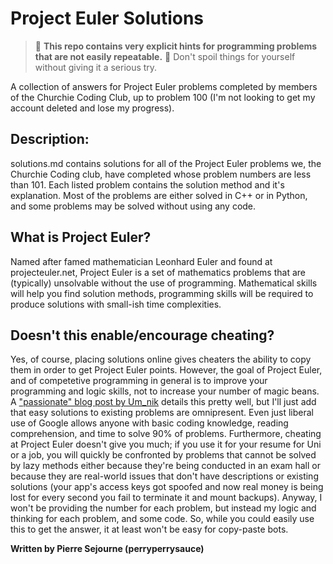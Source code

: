 # Project Euler Solutions

> :stop_sign: **This repo contains very explicit hints for programming problems that are not easily repeatable.** :stop_sign: Don't spoil things for yourself without giving it a serious try. 


A collection of answers for Project Euler problems completed by members of the Churchie Coding Club, up to problem 100 (I'm not looking to get my account deleted and lose my progress).

## Description:
solutions.md contains solutions for all of the Project Euler problems we, the Churchie Coding club, have completed whose problem numbers are less than 101. Each listed problem contains the solution method and it's explanation. Most of the problems are either solved in C++ or in Python, and some problems may be solved without using any code.

## What is Project Euler?
Named after famed mathematician Leonhard Euler and found at projecteuler.net, Project Euler is a set of mathematics problems that are (typically) unsolvable without the use of programming. Mathematical skills will help you find solution methods, programming skills will be required to produce solutions with small-ish time complexities.

## Doesn't this enable/encourage cheating?
Yes, of course, placing solutions online gives cheaters the ability to copy them in order to get Project Euler points. However, the goal of Project Euler, and of competetive programming in general is to improve your programming and logic skills, not to increase your number of magic beans. A ["passionate" blog post by Um_nik](https://codeforces.com/blog/entry/133949) details this pretty well, but I'll just add that easy solutions to existing problems are omnipresent. Even just liberal use of Google allows anyone with basic coding knowledge, reading comprehension, and time to solve 90% of problems. Furthermore, cheating at Project Euler doesn't give you much; if you use it for your resume for Uni or a job, you will quickly be confronted by problems that cannot be solved by lazy methods either because they're being conducted in an exam hall or because they are real-world issues that don't have descriptions or existing solutions (your app's access keys got spoofed and now real money is being lost for every second you fail to terminate it and mount backups). Anyway, I won't be providing the number for each problem, but instead my logic and thinking for each problem, and some code. So, while you could easily use this to get the answer, it at least won't be easy for copy-paste bots.

**Written by Pierre Sejourne (perryperrysauce)**
